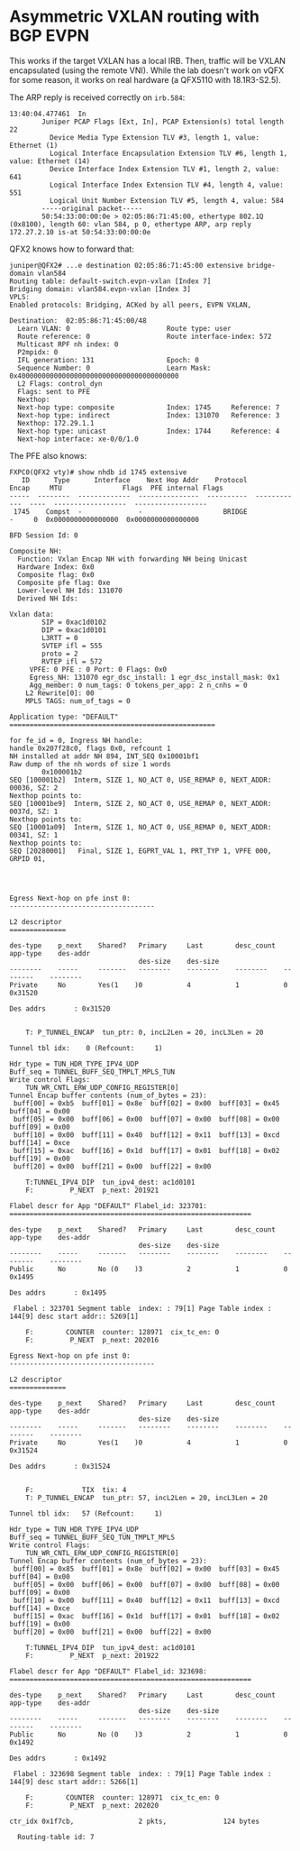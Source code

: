 # Asymmetric VXLAN routing with BGP EVPN

This works if the target VXLAN has a local IRB. Then, traffic will be
VXLAN encapsulated (using the remote VNI). While the lab doesn't work
on vQFX for some reason, it works on real hardware (a QFX5110 with
18.1R3-S2.5).

The ARP reply is received correctly on `irb.584`:

    13:40:04.477461  In
            Juniper PCAP Flags [Ext, In], PCAP Extension(s) total length 22
              Device Media Type Extension TLV #3, length 1, value: Ethernet (1)
              Logical Interface Encapsulation Extension TLV #6, length 1, value: Ethernet (14)
              Device Interface Index Extension TLV #1, length 2, value: 641
              Logical Interface Index Extension TLV #4, length 4, value: 551
              Logical Unit Number Extension TLV #5, length 4, value: 584
            -----original packet-----
            50:54:33:00:00:0e > 02:05:86:71:45:00, ethertype 802.1Q (0x8100), length 60: vlan 584, p 0, ethertype ARP, arp reply 172.27.2.10 is-at 50:54:33:00:00:0e

QFX2 knows how to forward that:

    juniper@QFX2# ...e destination 02:05:86:71:45:00 extensive bridge-domain vlan584
    Routing table: default-switch.evpn-vxlan [Index 7]
    Bridging domain: vlan584.evpn-vxlan [Index 3]
    VPLS:
    Enabled protocols: Bridging, ACKed by all peers, EVPN VXLAN,
    
    Destination:  02:05:86:71:45:00/48
      Learn VLAN: 0                        Route type: user
      Route reference: 0                   Route interface-index: 572
      Multicast RPF nh index: 0
      P2mpidx: 0
      IFL generation: 131                  Epoch: 0
      Sequence Number: 0                   Learn Mask: 0x4000000000000000000000000000000000000000
      L2 Flags: control_dyn
      Flags: sent to PFE
      Nexthop:
      Next-hop type: composite             Index: 1745     Reference: 7
      Next-hop type: indirect              Index: 131070   Reference: 3
      Nexthop: 172.29.1.1
      Next-hop type: unicast               Index: 1744     Reference: 4
      Next-hop interface: xe-0/0/1.0

The PFE also knows:

    FXPC0(QFX2 vty)# show nhdb id 1745 extensive
       ID      Type      Interface    Next Hop Addr    Protocol       Encap     MTU               Flags  PFE internal Flags
    -----  --------  -------------  ---------------  ----------  ------------  ----  ------------------  ------------------
     1745    Compst  -              -                    BRIDGE             -     0  0x0000000000000000  0x0000000000000000
    
    BFD Session Id: 0
    
    Composite NH:
      Function: Vxlan Encap NH with forwarding NH being Unicast
      Hardware Index: 0x0
      Composite flag: 0x0
      Composite pfe flag: 0xe
      Lower-level NH Ids: 131070
      Derived NH Ids:
    
    Vxlan data:
            SIP = 0xac1d0102
            DIP = 0xac1d0101
            L3RTT = 0
            SVTEP ifl = 555
            proto = 2
            RVTEP ifl = 572
         VPFE: 0 PFE : 0 Port: 0 Flags: 0x0
         Egress_NH: 131070 egr_dsc_install: 1 egr_dsc_install_mask: 0x1
         Agg_member: 0 num_tags: 0 tokens_per_app: 2 n_cnhs = 0
        L2 Rewrite[0]: 00
        MPLS TAGS: num_of_tags = 0
    
    Application type: "DEFAULT"
    ===================================================
    
    for fe_id = 0, Ingress NH handle:
    handle 0x207f28c0, flags 0x0, refcount 1
    NH installed at addr NH 894, INT_SEQ 0x10001bf1
    Raw dump of the nh words of size 1 words
            0x100001b2
    SEQ [100001b2]  Interm, SIZE 1, NO_ACT 0, USE_REMAP 0, NEXT_ADDR: 00036, SZ: 2
    Nexthop points to:
    SEQ [10001be9]  Interm, SIZE 2, NO_ACT 0, USE_REMAP 0, NEXT_ADDR: 0037d, SZ: 1
    Nexthop points to:
    SEQ [10001a09]  Interm, SIZE 1, NO_ACT 0, USE_REMAP 0, NEXT_ADDR: 00341, SZ: 1
    Nexthop points to:
    SEQ [20280001]   Final, SIZE 1, EGPRT_VAL 1, PRT_TYP 1, VPFE 000, GRPID 01,
    
    
    
    
    Egress Next-hop on pfe inst 0:
    ------------------------------------
    
    L2 descriptor
    ==============
    
    des-type    p_next    Shared?   Primary     Last        desc_count  app-type    des-addr
                                    des-size    des-size
    --------    -----     -------   --------    --------    --------    --------    --------
    Private     No        Yes(1    )0           4           1           0           0x31520
    
    Des addrs       : 0x31520
    
    
        T: P_TUNNEL_ENCAP  tun_ptr: 0, incL2Len = 20, incL3Len = 20
    
    Tunnel tbl idx:    0 (Refcount:     1)
    
    Hdr_type = TUN_HDR_TYPE_IPV4_UDP
    Buff_seq = TUNNEL_BUFF_SEQ_TMPLT_MPLS_TUN
    Write control Flags:
        TUN_WR_CNTL_ERW_UDP_CONFIG_REGISTER[0]
    Tunnel Encap buffer contents (num_of_bytes = 23):
     buff[00] = 0xb5  buff[01] = 0x8e  buff[02] = 0x00  buff[03] = 0x45  buff[04] = 0x00
     buff[05] = 0x00  buff[06] = 0x00  buff[07] = 0x00  buff[08] = 0x00  buff[09] = 0x00
     buff[10] = 0x00  buff[11] = 0x40  buff[12] = 0x11  buff[13] = 0xcd  buff[14] = 0xce
     buff[15] = 0xac  buff[16] = 0x1d  buff[17] = 0x01  buff[18] = 0x02  buff[19] = 0x00
     buff[20] = 0x00  buff[21] = 0x00  buff[22] = 0x00
    
        T:TUNNEL_IPV4_DIP  tun_ipv4_dest: ac1d0101
        F:         P_NEXT  p_next: 201921
    
    Flabel descr for App "DEFAULT" Flabel_id: 323701:
    ============================================================
    
    des-type    p_next    Shared?   Primary     Last        desc_count  app-type    des-addr
                                    des-size    des-size
    --------    -----     -------   --------    --------    --------    --------    --------
    Public      No        No (0    )3           2           1           0           0x1495
    
    Des addrs       : 0x1495
    
     Flabel : 323701 Segment table  index: : 79[1] Page Table index : 144[9] desc start addr:: 5269[1]
    
        F:        COUNTER  counter: 128971  cix_tc_en: 0
        F:         P_NEXT  p_next: 202016
    
    Egress Next-hop on pfe inst 0:
    ------------------------------------
    
    L2 descriptor
    ==============
    
    des-type    p_next    Shared?   Primary     Last        desc_count  app-type    des-addr
                                    des-size    des-size
    --------    -----     -------   --------    --------    --------    --------    --------
    Private     No        Yes(1    )0           4           1           0           0x31524
    
    Des addrs       : 0x31524
    
    
        F:            TIX  tix: 4
        T: P_TUNNEL_ENCAP  tun_ptr: 57, incL2Len = 20, incL3Len = 20
    
    Tunnel tbl idx:   57 (Refcount:     1)
    
    Hdr_type = TUN_HDR_TYPE_IPV4_UDP
    Buff_seq = TUNNEL_BUFF_SEQ_TUN_TMPLT_MPLS
    Write control Flags:
        TUN_WR_CNTL_ERW_UDP_CONFIG_REGISTER[0]
    Tunnel Encap buffer contents (num_of_bytes = 23):
     buff[00] = 0x85  buff[01] = 0x8e  buff[02] = 0x00  buff[03] = 0x45  buff[04] = 0x00
     buff[05] = 0x00  buff[06] = 0x00  buff[07] = 0x00  buff[08] = 0x00  buff[09] = 0x00
     buff[10] = 0x00  buff[11] = 0x40  buff[12] = 0x11  buff[13] = 0xcd  buff[14] = 0xce
     buff[15] = 0xac  buff[16] = 0x1d  buff[17] = 0x01  buff[18] = 0x02  buff[19] = 0x00
     buff[20] = 0x00  buff[21] = 0x00  buff[22] = 0x00
    
        T:TUNNEL_IPV4_DIP  tun_ipv4_dest: ac1d0101
        F:         P_NEXT  p_next: 201922
    
    Flabel descr for App "DEFAULT" Flabel_id: 323698:
    ============================================================
    
    des-type    p_next    Shared?   Primary     Last        desc_count  app-type    des-addr
                                    des-size    des-size
    --------    -----     -------   --------    --------    --------    --------    --------
    Public      No        No (0    )3           2           1           0           0x1492
    
    Des addrs       : 0x1492
    
     Flabel : 323698 Segment table  index: : 79[1] Page Table index : 144[9] desc start addr:: 5266[1]
    
        F:        COUNTER  counter: 128971  cix_tc_en: 0
        F:         P_NEXT  p_next: 202020
    
    ctr_idx 0x1f7cb,                2 pkts,              124 bytes
    
      Routing-table id: 7
